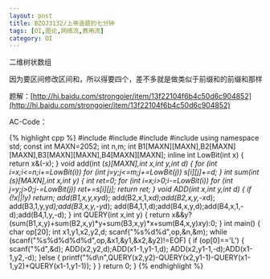```yaml
---
layout: post
title: BZOJ3132/上帝造题的七分钟
tags: [OI,图论,网络流,费用流]
category: OI
---
```


二维树状数组

因为要区间修改区间和，所以得要四个，差不多就是做类似于前缀和的前缀和那样

题解：[http://hi.baidu.com/strongoier/item/13f22104f6b4c50d6c904852](http://hi.baidu.com/strongoier/item/13f22104f6b4c50d6c904852)

AC-Code：

{% highlight cpp %}
#include <iostream>
#include <cstdio>
#include <cstring>
#include <algorithm>
using namespace std;
const int MAXN=2052;
int n,m;
int B1[MAXN][MAXN],B2[MAXN][MAXN],B3[MAXN][MAXN],B4[MAXN][MAXN];
inline int LowBit(int x)
{
    return x&(-x);
}
void add(int (*s)[MAXN],int x,int y,int d)
{
    for (int i=x;i<=n;i+=LowBit(i))
        for (int j=y;j<=m;j+=LowBit(j))
            s[i][j]+=d;
}
int sum(int (*s)[MAXN],int x,int y)
{
    int ret=0;
    for (int i=x;i>0;i-=LowBit(i))
        for (int j=y;j>0;j-=LowBit(j))
            ret+=s[i][j];
    return ret;
}
void ADD(int x,int y,int d)
{
    if (!x||!y)
        return;
    add(B1,x,y,x*y*d);
    add(B2,x,1,x*d);add(B2,x,y,-x*d);
    add(B3,1,y,y*d);add(B3,x,y,-y*d);
    add(B4,1,1,d);add(B4,x,y,d);add(B4,x,1,-d);add(B4,1,y,-d);
}
int QUERY(int x,int y)
{
    return x&&y?(sum(B1,x,y)+sum(B2,x,y)*y+sum(B3,x,y)*x+sum(B4,x,y)*x*y):0;
}
int main()
{
    char op[20];
    int x1,y1,x2,y2,d;
    scanf("%s%d%d",op,&n,&m);
    while (scanf("%s%d%d%d%d",op,&x1,&y1,&x2,&y2)!=EOF)
    {
        if (op[0]=='L')
        {
            scanf("%d",&d);
            ADD(x2,y2,d);ADD(x1-1,y1-1,d);
            ADD(x2,y1-1,-d);ADD(x1-1,y2,-d);
        }else
        {
            printf("%d\n",QUERY(x2,y2)-QUERY(x2,y1-1)-QUERY(x1-1,y2)+QUERY(x1-1,y1-1));
        }
    }
    return 0;
}
{% endhighlight %}
